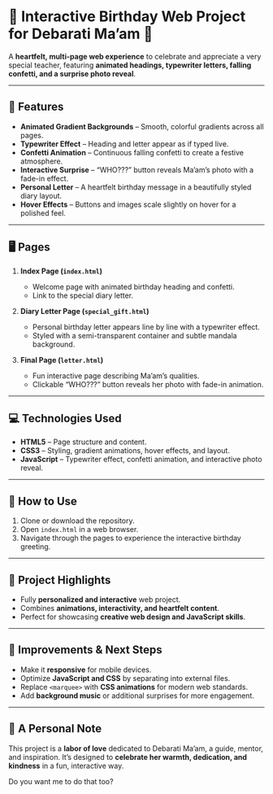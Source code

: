 

# 🎉 Interactive Birthday Web Project for Debarati Ma’am 🎉

A **heartfelt, multi-page web experience** to celebrate and appreciate a very special teacher, featuring **animated headings, typewriter letters, falling confetti, and a surprise photo reveal**.

---

## 🌈 Features

* **Animated Gradient Backgrounds** – Smooth, colorful gradients across all pages.
* **Typewriter Effect** – Heading and letter appear as if typed live.
* **Confetti Animation** – Continuous falling confetti to create a festive atmosphere.
* **Interactive Surprise** – “WHO???” button reveals Ma’am’s photo with a fade-in effect.
* **Personal Letter** – A heartfelt birthday message in a beautifully styled diary layout.
* **Hover Effects** – Buttons and images scale slightly on hover for a polished feel.

---

## 🖥️ Pages

1. **Index Page (`index.html`)**

   * Welcome page with animated birthday heading and confetti.
   * Link to the special diary letter.

2. **Diary Letter Page (`special_gift.html`)**

   * Personal birthday letter appears line by line with a typewriter effect.
   * Styled with a semi-transparent container and subtle mandala background.

3. **Final Page (`letter.html`)**

   * Fun interactive page describing Ma’am’s qualities.
   * Clickable “WHO???” button reveals her photo with fade-in animation.

---

## 💻 Technologies Used

* **HTML5** – Page structure and content.
* **CSS3** – Styling, gradient animations, hover effects, and layout.
* **JavaScript** – Typewriter effect, confetti animation, and interactive photo reveal.

---

## 📁 How to Use

1. Clone or download the repository.
2. Open `index.html` in a web browser.
3. Navigate through the pages to experience the interactive birthday greeting.

---

## 🌟 Project Highlights

* Fully **personalized and interactive** web project.
* Combines **animations, interactivity, and heartfelt content**.
* Perfect for showcasing **creative web design and JavaScript skills**.

---

## 📝 Improvements & Next Steps

* Make it **responsive** for mobile devices.
* Optimize **JavaScript and CSS** by separating into external files.
* Replace `<marquee>` with **CSS animations** for modern web standards.
* Add **background music** or additional surprises for more engagement.

---



## 💖 A Personal Note

This project is a **labor of love** dedicated to Debarati Ma’am, a guide, mentor, and inspiration. It’s designed to **celebrate her warmth, dedication, and kindness** in a fun, interactive way.

Do you want me to do that too?
